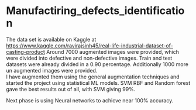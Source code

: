 # Manufactiring_defects_identification
The data set is available on Kaggle at https://www.kaggle.com/ravirajsinh45/real-life-industrial-dataset-of-casting-product
Around 7000 augmented images were provided, which were divided into defective and non-defective images. Train and test datasets were already divided in a 0.90 
percentage. Additionally 1000 more un augmented images were provided.  
I have augmented them using the general augmentation techniques and started the project using statistical ML models. 
SVM RBF and Random forest gave the best results out of all, with SVM giving 99%.

Next phase is using Neural networks to achicve near 100% accuracy. 
